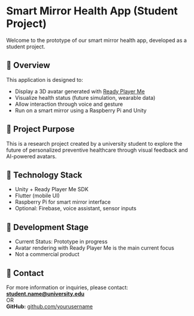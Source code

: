 # Smart Mirror Health App (Student Project)

Welcome to the prototype of our smart mirror health app, developed as a student project.

## 🧠 Overview

This application is designed to:
- Display a 3D avatar generated with [Ready Player Me](https://readyplayer.me/)
- Visualize health status (future simulation, wearable data)
- Allow interaction through voice and gesture
- Run on a smart mirror using a Raspberry Pi and Unity

## 🎯 Project Purpose

This is a research project created by a university student to explore the future of personalized preventive healthcare through visual feedback and AI-powered avatars.

## 🔧 Technology Stack

- Unity + Ready Player Me SDK
- Flutter (mobile UI)
- Raspberry Pi for smart mirror interface
- Optional: Firebase, voice assistant, sensor inputs

## 🧪 Development Stage

- Current Status: Prototype in progress
- Avatar rendering with Ready Player Me is the main current focus
- Not a commercial product

## 📩 Contact

For more information or inquiries, please contact:
**student.name@university.edu**  
OR  
**GitHub:** [github.com/yourusername](https://github.com/yourusername)
